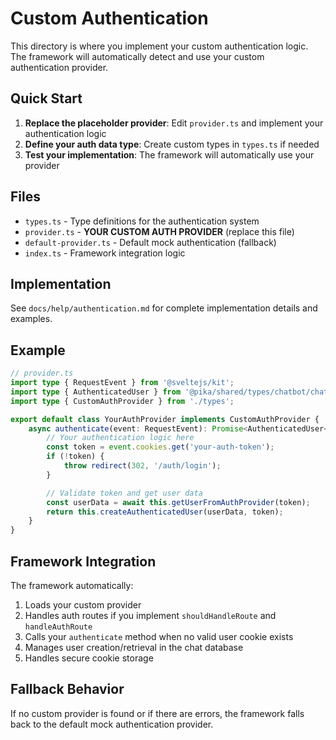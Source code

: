 # Custom Authentication

This directory is where you implement your custom authentication logic. The framework will automatically detect and use your custom authentication provider.

## Quick Start

1. **Replace the placeholder provider**: Edit `provider.ts` and implement your authentication logic
2. **Define your auth data type**: Create custom types in `types.ts` if needed
3. **Test your implementation**: The framework will automatically use your provider

## Files

- `types.ts` - Type definitions for the authentication system
- `provider.ts` - **YOUR CUSTOM AUTH PROVIDER** (replace this file)
- `default-provider.ts` - Default mock authentication (fallback)
- `index.ts` - Framework integration logic

## Implementation

See `docs/help/authentication.md` for complete implementation details and examples.

## Example

```typescript
// provider.ts
import type { RequestEvent } from '@sveltejs/kit';
import type { AuthenticatedUser } from '@pika/shared/types/chatbot/chatbot-types';
import type { CustomAuthProvider } from './types';

export default class YourAuthProvider implements CustomAuthProvider {
    async authenticate(event: RequestEvent): Promise<AuthenticatedUser<any>> {
        // Your authentication logic here
        const token = event.cookies.get('your-auth-token');
        if (!token) {
            throw redirect(302, '/auth/login');
        }

        // Validate token and get user data
        const userData = await this.getUserFromAuthProvider(token);
        return this.createAuthenticatedUser(userData, token);
    }
}
```

## Framework Integration

The framework automatically:

1. Loads your custom provider
2. Handles auth routes if you implement `shouldHandleRoute` and `handleAuthRoute`
3. Calls your `authenticate` method when no valid user cookie exists
4. Manages user creation/retrieval in the chat database
5. Handles secure cookie storage

## Fallback Behavior

If no custom provider is found or if there are errors, the framework falls back to the default mock authentication provider.
